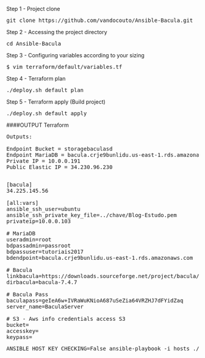 
Step 1 - Project clone 
<pre>
git clone https://github.com/vandocouto/Ansible-Bacula.git
</pre>

Step 2 - Accessing the project directory
<pre>
cd Ansible-Bacula
</pre>

Step 3 - Configuring variables according to your sizing
<pre>
$ vim terraform/default/variables.tf
</pre>
Step 4 - Terraform plan
<pre>
./deploy.sh default plan
</pre>
Step 5 - Terraform apply (Build project)
<pre>
./deploy.sh default apply
</pre>

####OUTPUT Terraform
<pre>
Outputs:

Endpoint Bucket = storagebaculasd
Endpoint MariaDB = bacula.crje9bunlidu.us-east-1.rds.amazonaws.com:3306
Private IP = 10.0.0.191
Public Elastic IP = 34.230.96.230

</pre>

<pre>
[bacula]
34.225.145.56

[all:vars]
ansible_ssh_user=ubuntu
ansible_ssh_private_key_file=../chave/Blog-Estudo.pem
privateip=10.0.0.103

# MariaDB
useradmin=root
bdpassadmin=passroot
bdpassuser=tutoriais2017
bdendpoint=bacula.crje9bunlidu.us-east-1.rds.amazonaws.com

# Bacula
linkbacula=https://downloads.sourceforge.net/project/bacula/bacula/7.4.7/bacula-7.4.7.tar.gz
dirbacula=bacula-7.4.7

# Bacula Pass
baculapass=geIeA6w+IVRaWuKNioA687uSeZia64VRZHJ7dFYidZaq
server_name=BaculaServer

# S3 - Aws info credentials access S3
bucket=
accesskey=
keypass=
</pre>

<pre>
ANSIBLE_HOST_KEY_CHECKING=False ansible-playbook -i hosts ./tasks/main.yml 
</pre>

